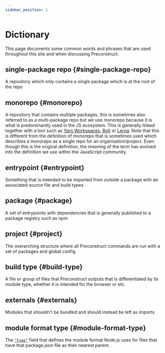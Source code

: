 ```yaml
---
sidebar_position: 1
---
```


# Dictionary

This page documents some common words and phrases that are used throughout this site and when discussing Preconstruct.

## single-package repo {#single-package-repo}

A repository which only contains a single package which is at the root of the repo

## monorepo {#monorepo}

A repository that contains multiple packages, this is sometimes also referred to as a multi-package repo but we use monorepo because it is what is predominantly used in the JS ecosystem. This is generally linked together with a tool such as [Yarn Workspaces](https://yarnpkg.com/lang/en/docs/workspaces/), [Bolt](https://github.com/boltpkg/bolt) or [Lerna](https://lerna.js.org/). Note that this is different from the definition of monorepo that is sometimes used which describes a monorepo as a single repo for an organisation/project. Even though this is the original definition, the meaning of the term has evolved into the definition we use within the JavaScript community.

## entrypoint {#entrypoint}

Something that is intended to be imported from outside a package with an associated source file and build types

## package {#package}

A set of entrypoints with dependencies that is generally published to a package registry such as npm

## project {#project}

The overarching structure where all Preconstruct commands are run with a set of packages and global config

## build type {#build-type}

A file or group of files that Preconstruct outputs that is differentiated by its module type, whether it is intended for the browser or etc.

## externals {#externals}

Modules that shouldn't be bundled and should instead be left as imports

## module format type {#module-format-type}

The [`"type"`](https://nodejs.org/api/packages.html#type) field that defines the module format Node.js uses for files that have that package.json file as their nearest parent.
